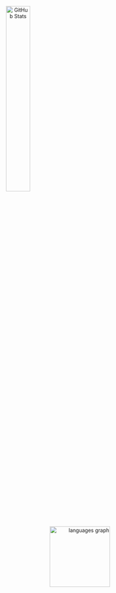 <p align="center" style="margin-top: 40px;">
  <img src="https://github-readme-stats.vercel.app/api?username=imlucaa&theme=shadow_red&show_icons=true" alt="GitHub Stats" width="36%" />
</p>

<p align="right">
  <img src="https://github-readme-stats.vercel.app/api/top-langs?username=imlucaa&locale=en&hide_title=false&layout=compact&card_width=40&langs_count=5&theme=shadow_red&hide_border=false" width="165" alt="languages graph" />
</p>


